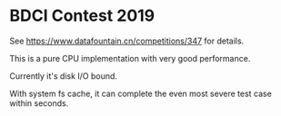 # BDCI Contest 2019

See https://www.datafountain.cn/competitions/347 for details.


This is a pure CPU implementation with very good performance.

Currently it's disk I/O bound.

With system fs cache, it can complete the even most severe test case within seconds.

